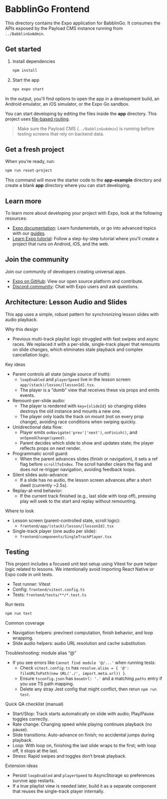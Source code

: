 # BabblinGo Frontend

This directory contains the Expo application for BabblinGo. It consumes the APIs exposed by the Payload CMS instance running from `../BabblinGoAdmin`.

## Get started

1. Install dependencies

   ```bash
   npm install
   ```

2. Start the app

   ```bash
   npx expo start
   ```

In the output, you'll find options to open the app in a development build, an Android emulator, an iOS simulator, or the Expo Go sandbox.

You can start developing by editing the files inside the **app** directory. This project uses [file-based routing](https://docs.expo.dev/router/introduction).

> Make sure the Payload CMS (`../BabblinGoAdmin`) is running before testing screens that rely on backend data.

## Get a fresh project

When you're ready, run:

```bash
npm run reset-project
```

This command will move the starter code to the **app-example** directory and create a blank **app** directory where you can start developing.

## Learn more

To learn more about developing your project with Expo, look at the following resources:

- [Expo documentation](https://docs.expo.dev/): Learn fundamentals, or go into advanced topics with our [guides](https://docs.expo.dev/guides).
- [Learn Expo tutorial](https://docs.expo.dev/tutorial/introduction/): Follow a step-by-step tutorial where you'll create a project that runs on Android, iOS, and the web.

## Join the community

Join our community of developers creating universal apps.

- [Expo on GitHub](https://github.com/expo/expo): View our open source platform and contribute.
- [Discord community](https://chat.expo.dev): Chat with Expo users and ask questions.

## Architecture: Lesson Audio and Slides

This app uses a simple, robust pattern for synchronizing lesson slides with audio playback.

Why this design
- Previous multi-track playlist logic struggled with fast swipes and async races. We replaced it with a per-slide, single-track player that remounts on slide changes, which eliminates stale playback and complex cancellation logic.

Key ideas
- Parent controls all state (single source of truth):
   - `loopEnabled` and `playerSpeed` live in the lesson screen: `app/(stack)/lesson/[lessonId].tsx`.
   - The player is a “dumb” view that receives these via props and emits events.
- Remount-per-slide audio:
   - The player is rendered with `key={slideId}` so changing slides destroys the old instance and mounts a new one.
   - The player only loads the track on mount (not on every prop change), avoiding race conditions when swiping quickly.
- Unidirectional data flow:
   - Player emits `onNavigate('prev'|'next')`, `onFinish()`, and `onSpeedChange(speed)`.
   - Parent decides which slide to show and updates state; the player reflects props on next render.
- Programmatic scroll guard:
   - When the parent advances slides (finish or navigation), it sets a ref flag before `scrollToIndex`. The scroll handler clears the flag and does not re-trigger navigation, avoiding feedback loops.
- Silent slides auto-advance:
   - If a slide has no audio, the lesson screen advances after a short dwell (currently ~2.5s).
- Replay-at-end behavior:
   - If the current track finished (e.g., last slide with loop off), pressing play will seek to the start and replay without remounting.

Where to look
- Lesson screen (parent-controlled state, scroll logic):
   - `frontend/app/(stack)/lesson/[lessonId].tsx`
- Single-track player (one audio per slide):
   - `frontend/components/SingleTrackPlayer.tsx`

## Testing

This project includes a focused unit test setup using Vitest for pure helper logic related to lessons. We intentionally avoid importing React Native or Expo code in unit tests.

- Test runner: Vitest
- Config: `frontend/vitest.config.ts`
- Tests: `frontend/tests/**/*.test.ts`

Run tests

```bash
npm run test
```

Common coverage
- Navigation helpers: prev/next computation, finish behavior, and loop wrapping.
- Slide audio helpers: audio URL resolution and cache substitution.

Troubleshooting: module alias “@”
- If you see errors like `Cannot find module '@/...'` when running tests:
   - Check `vitest.config.ts` has `resolve.alias = { '@': fileURLToPath(new URL('./', import.meta.url)) }`.
   - Ensure `tsconfig.json` has `baseUrl: '.'` and a matching `paths` entry if you use TS path mapping.
   - Delete any stray Jest config that might conflict, then rerun `npm run test`.

Quick QA checklist (manual)
- Start/Stop: Track starts automatically on slide with audio; Play/Pause toggles correctly.
- Rate change: Changing speed while playing continues playback (no pause).
- Slide transitions: Auto-advance on finish; no accidental jumps during playback.
- Loop: With loop on, finishing the last slide wraps to the first; with loop off, it stops at the last.
- Stress: Rapid swipes and toggles don’t break playback.

Extension ideas
- Persist `loopEnabled` and `playerSpeed` to AsyncStorage so preferences survive app restarts.
- If a true playlist view is needed later, build it as a separate component that reuses the single-track player internally.
